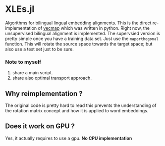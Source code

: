 # XLEs.jl


Algorithms for bilingual lingual embedding alignments. This is the direct re-implementation of [vecmap](https://github.com/artetxem/vecmap) which was written in python. Right now, the unsupervised bilingual alignment is implemented. The supervsied version is pretty simple once you have a training data set. Just use the ```maporthogonal``` function. This will rotate the source space towards the target space; but also use a test set just to be sure.  

### Note to myself
1. share a main script.
2. share also optimal transport approach.



## Why reimplementation ? 
The original code is pretty hard to read this prevents the understanding of the rotation matrix concept and how it is applied to word embeddings.

## Does it work on GPU ?
Yes, it actually requires to use a gpu. **No CPU implementation**

